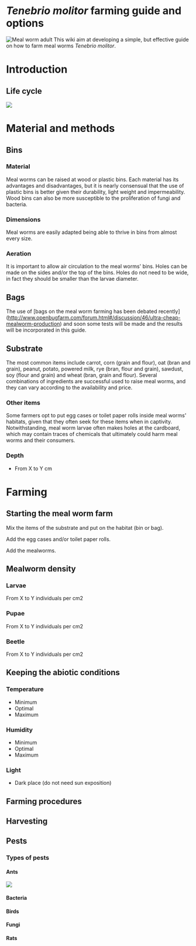 # _Tenebrio molitor_ farming guide and options
![Meal worm adult](https://31.media.tumblr.com/0bc69068b03fac7c616aded8a694c88a/tumblr_n0lftmAXVa1rayucwo1_250.jpg)
This wiki aim at developing a simple, but effective guide on how to farm meal worms _Tenebrio molitor_.  

# **Introduction**

## **Life cycle**
![](https://24.media.tumblr.com/f5cbdad627d4e3e21acf71fbc0e5ca8a/tumblr_n0lhcwiQqA1rayucwo1_500.jpg)

# **Material and methods**

## **Bins**
### Material			
Meal worms can be raised at wood or plastic bins. Each material has its advantages and disadvantages, but it is nearly consensual that the use of plastic bins is better given their durability, light weight and impermeability. Wood bins can also be more susceptible to the proliferation of fungi and bacteria.

### **Dimensions**
Meal worms are easily adapted being able to thrive in bins from almost every size.

### **Aeration**
It is important to allow air circulation to the meal worms' bins. Holes can be made on the sides and/or the top of the bins. Holes do not need to be wide, in fact they should be smaller than the larvae diameter.

## **Bags**
The use of [bags on the meal worm farming has been debated recently] (http://www.openbugfarm.com/forum.html#/discussion/46/ultra-cheap-mealworm-production) and soon some tests will be made and the results will be incorporated in this guide.

## **Substrate**
The most common items include carrot, corn (grain and flour), oat (bran and grain), peanut, potato, powered milk, rye (bran, flour and grain), sawdust, soy (flour and grain) and wheat (bran, grain and flour). 
Several combinations of ingredients are successful used to raise meal worms, and they can vary according to the availability and price.

### **Other items**
Some farmers opt to put egg cases or toilet paper rolls inside meal worms' habitats, given that they often seek for these items when in captivity. Notwithstanding, meal worm larvae often makes holes at the cardboard, 
which may contain traces of chemicals that ultimately could harm meal worms and their consumers.
 
### **Depth**
* From X to Y cm	


# **Farming**

## **Starting the meal worm farm**
Mix the items of the substrate and put on the habitat (bin or bag).

Add the egg cases and/or toilet paper rolls.

Add the mealworms.

## **Mealworm density**

### Larvae
From X to Y individuals per cm2
### Pupae
From X to Y individuals per cm2
### Beetle
From X to Y individuals per cm2

## **Keeping the abiotic conditions**
### Temperature
* Minimum
* Optimal
* Maximum

### Humidity
* Minimum
* Optimal
* Maximum

### Light
* Dark place (do not need sun exposition)
 
## **Farming procedures**

## **Harvesting**

## **Pests**
### Types of pests
#### Ants
![](https://31.media.tumblr.com/dc706819cb21eab4dc5682a6216aaf29/tumblr_n0h0rqTAjX1rayucwo1_500.png)

#### Bacteria
#### Birds
#### Fungi
#### Rats